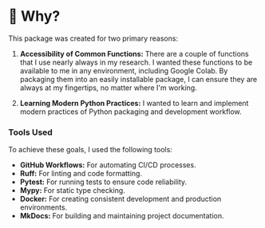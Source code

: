 # 🤔 Why? 

This package was created for two primary reasons:

1. **Accessibility of Common Functions:**
   There are a couple of functions that I use nearly always in my research. I wanted these functions to be available to me in any environment, including Google Colab. By packaging them into an easily installable package, I can ensure they are always at my fingertips, no matter where I'm working.

2. **Learning Modern Python Practices:**
   I wanted to learn and implement modern practices of Python packaging and development workflow.

### Tools Used

To achieve these goals, I used the following tools:

- **GitHub Workflows:** For automating CI/CD processes.
- **Ruff:** For linting and code formatting.
- **Pytest:** For running tests to ensure code reliability.
- **Mypy:** For static type checking.
- **Docker:** For creating consistent development and production environments.
- **MkDocs:** For building and maintaining project documentation.